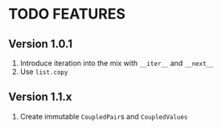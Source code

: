 # TODO FEATURES

## Version 1.0.1

1. Introduce iteration into the mix with `__iter__` and `__next__`
2. Use `list.copy`

## Version 1.1.x

1. Create immutable `CoupledPair`s and `CoupledValues`

